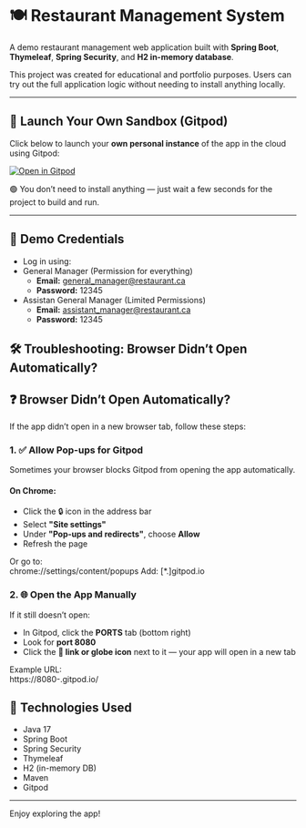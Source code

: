 # 🍽️ Restaurant Management System

A demo restaurant management web application built with **Spring Boot**, **Thymeleaf**, **Spring Security**, and **H2 in-memory database**.

This project was created for educational and portfolio purposes. Users can try out the full application logic without needing to install anything locally.

---

## 🚀 Launch Your Own Sandbox (Gitpod)

Click below to launch your **own personal instance** of the app in the cloud using Gitpod:

[![Open in Gitpod](https://gitpod.io/button/open-in-gitpod.svg)](https://gitpod.io/#https://github.com/Eris5150/restaurant-management-main)

🟢 You don’t need to install anything — just wait a few seconds for the project to build and run.

---


## 🔐 Demo Credentials
- Log in using:
- General Manager (Permission for everything)
  - **Email:** general_manager@restaurant.ca
  - **Password:** 12345
- Assistan General Manager (Limited Permissions)
    - **Email:** assistant_manager@restaurant.ca
    - **Password:** 12345

## 🛠 Troubleshooting: Browser Didn’t Open Automatically?

## ❓ Browser Didn’t Open Automatically?

If the app didn’t open in a new browser tab, follow these steps:

### 1. ✅ Allow Pop-ups for Gitpod

Sometimes your browser blocks Gitpod from opening the app automatically.

#### On Chrome:
- Click the 🔒 icon in the address bar
- Select **"Site settings"**
- Under **"Pop-ups and redirects"**, choose **Allow**
- Refresh the page

Or go to:  
chrome://settings/content/popups
Add: 
[*.]gitpod.io

### 2. 🌐 Open the App Manually

If it still doesn’t open:

- In Gitpod, click the **PORTS** tab (bottom right)
- Look for **port 8080**
- Click the **🔗 link or globe icon** next to it — your app will open in a new tab

Example URL:  
https://8080-<your-workspace-id>.gitpod.io/

## 🧪 Technologies Used

- Java 17
- Spring Boot
- Spring Security
- Thymeleaf
- H2 (in-memory DB)
- Maven
- Gitpod

---

Enjoy exploring the app!
